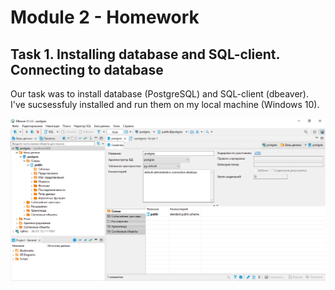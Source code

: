 # Module 2 - Homework

## Task 1. Installing database and SQL-client. Connecting to database

Our task was to install database (PostgreSQL) and SQL-client (dbeaver). I've sucsessfuly installed and run them on my local machine (Windows 10).

![postgres_dbeaver](https://github.com/eskapandr/DataLearn/blob/4952a7488f9ceabf7b8b26c67579de8b48224095/DE-101/Module02/dbeaver_postgres.png)